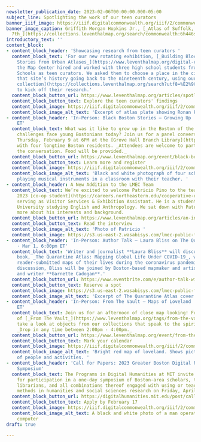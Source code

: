 ```yaml
---
newsletter_publication_date: 2023-02-06T00:00:00.000-05:00
subject_line: Spotlighting the work of our teen curators
banner_iiif_image: https://iiif.digitalcommonwealth.org/iiif/2/commonwealth:tm70rt554/715,1354,5901,2581/1200,/0/default.jpg
banner_image_caption: Griffith Morgan Hopkins Jr., [_Atlas of Suffolk, County, Vol.
  7th_](https://collections.leventhalmap.org/search/commonwealth:6h446s76b) (1875)
introductory_text: ''
content_block:
- content_block_header: 'Showcasing research from teen curators '
  content_block_text: 'For our new rotating exhibition, [_Building Blocks: Boston
    Stories from Urban Atlases_](https://www.leventhalmap.org/digital-exhibitions/building-blocks/),
    the Map Center hired and worked with three high school students from Boston Public
    Schools as teen curators. We asked them to choose a place in the city and explore
    that site’s history going back to the nineteenth century, using our [urban atlas
    collection](https://collections.leventhalmap.org/search?utf8=%E2%9C%93&q=urban+atlas&search_field=all_fields)
    to kick off their research.'
  content_block_button_url: https://www.leventhalmap.org/articles/spotlighting-the-work-of-our-teen-curators/
  content_block_button_text: Explore the teen curators' findings
  content_block_image: https://iiif.digitalcommonwealth.org/iiif/2/commonwealth:1257bz48b/334,1921,2887,2288/1200,/0/default.jpg
  content_block_image_alt_text: 'Excerpt of atlas plate showing Ronan Park in Dorchester. '
- content_block_header: 'In-Person: Black Boston Stories — Growing Up · Feb 9, 6:00pm
    ET'
  content_block_text: What was it like to grow up in the Boston of the past? What
    challenges face young Bostonians today? Join us for a panel conversation this
    Thursday, February 9 at 6PM at the [Grove Hall Branch Library](https://www.bpl.org/locations/grove-hall/)
    with four longtime Boston residents. _Attendees are welcome to participate in
    the conversation. Food will be provided._
  content_block_button_url: https://www.leventhalmap.org/event/black-boston-stories-growing-up/
  content_block_button_text: Learn more and register
  content_block_image: https://iiif.digitalcommonwealth.org/iiif/2/commonwealth:jq085m35s/289,9,3556,2803/1200,/0/default.jpg
  content_block_image_alt_text: 'Black and white photograph of four schoolchildren
    playing musical instruments in a classroom with their teacher. '
- content_block_header: A New Addition to the LMEC Team
  content_block_text: We’re excited to welcome Patricio Pino to the team as the Spring
    2023 [co-op student](https://careers.northeastern.edu/cooperative-education/)
    serving as Visitor Services & Exhibition Assistant. He is a student at Northeastern
    University studying English and Anthropology. We sat down with Patricio to learn
    more about his interests and background.
  content_block_button_url: https://www.leventhalmap.org/articles/an-interview-with-patricio-pino/
  content_block_button_text: Read the interview
  content_block_image_alt_text: 'Photo of Patricio '
  content_block_image: https://s3.us-east-2.wasabisys.com/lmec-public-files/newsletters/patricio-pino.png
- content_block_header: 'In-Person: Author Talk — Laura Bliss on The Quarantine Atlas
    · Mar 1, 6:00pm ET'
  content_block_text: 'Writer and journalist **Laura Bliss** will discuss her recent
    book, _The Quarantine Atlas: Mapping Global Life Under COVID-19_, which explores
    reader-submitted maps of their lives during the coronavirus pandemic. For this
    discussion, Bliss will be joined by Boston-based mapmaker and artist **Rajiv Raman**
    and writer **Garnette Cadogan**.'
  content_block_button_url: https://www.eventbrite.com/e/author-talk-with-laura-bliss-the-quarantine-atlas-tickets-496439011447
  content_block_button_text: Reserve a spot
  content_block_image: https://s3.us-east-2.wasabisys.com/lmec-public-files/newsletters/quarantine-atlas.png
  content_block_image_alt_text: 'Excerpt of The Quarantine Atlas cover. '
- content_block_header: 'In-Person: From The Vault — Maps of Loveland · Feb 17, 2:00pm
    ET'
  content_block_text: Join us for an afternoon of close map looking! For this edition
    of [_From The Vault_](https://www.leventhalmap.org/tags/from-the-vault/), we’ll
    take a look at objects from our collections that speak to the spirit of love.
    _Drop in any time between 2:00pm - 4:00pm._
  content_block_button_url: https://www.leventhalmap.org/event/from-the-vault-collections-showing-maps-of-loveland/
  content_block_button_text: Mark your calendar
  content_block_image: https://iiif.digitalcommonwealth.org/iiif/2/commonwealth:st74cw29z/717,399,9183,6517/1200,/0/default.jpg
  content_block_image_alt_text: 'Bright red map of loveland. Shows pictorial representations
    of people and activities. '
- content_block_header: 'Call for Papers: 2023 Greater Boston Digital Research & Pedagogy
    Symposium'
  content_block_text: The Programs in Digital Humanities at MIT invite submissions
    for participation in a one-day symposium of Boston-area scholars, teachers, researchers,
    librarians, and all combinations thereof engaged with using or teaching digital
    methods in humanities and social sciences research on Friday, April 28, 2023.
  content_block_button_url: https://digitalhumanities.mit.edu/post/call-for-papers-2023-greater-boston-digital-research-and-pedagogy-symposium/
  content_block_button_text: Apply by February 17
  content_block_image: https://iiif.digitalcommonwealth.org/iiif/2/commonwealth:2n49vd66x/823,659,3270,3041/,1200/0/default.jpg
  content_block_image_alt_text: A black and white photo of a man operating an analog
    computer
draft: true

---
```

